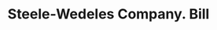 ---
doi: 10.7916/D87D467G
date_other: '1898'
date_other_textual: '1898'
form: printed ephemera
genre:
- Invoices
name:
- Steele-Wedeles Company
object_in_context_url: https://biggert.cul.columbia.edu/items/view/ave_biggert_00250
subject_hierarchical_geographic:
- Chicago, Illinois, United States
subject_name:
- Steele-Wedeles Company
title: Steele-Wedeles Company. Bill
sort_title: Steele-Wedeles Company. Bill
call_number: ave_biggert_00250
coordinates:
- 41.83694444444445,-87.68472222222222
pid: ave_biggert_00250
identifiers: ave_biggert_00250
canvas_id: ldpd:395525
permalink: "/items/ave_biggert_00250/"
layout: iiif-image-page
---